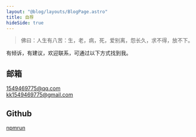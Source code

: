 ```yaml
---
layout: "@blog/layouts/BlogPage.astro"
title: 自荐
hideSide: true
---
```


> 佛曰：人生有八苦：生，老，病，死，爱别离，怨长久，求不得，放不下。

有倾诉，有建议，欢迎联系，可通过以下方式找到我。

## 邮箱

1549469775@qq.com  
kk1549469775@gmail.com

## Github

[npmrun](https://github.com/npmrun)
